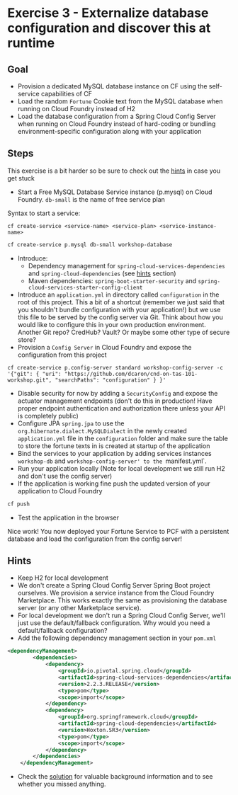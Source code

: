 # Exercise 3 - Externalize database configuration and discover this at runtime 

## Goal
 
* Provision a dedicated MySQL database instance on CF using the self-service capabilities of CF 
* Load the random `Fortune` Cookie text from the MySQL database when running on Cloud Foundry instead of H2
* Load the database configuration from a Spring Cloud Config Server when running on Cloud Foundry instead of hard-coding or bundling environment-specific configuration along with your application

## Steps

This exercise is a bit harder so be sure to check out the [hints](#hints) in case you get stuck

* Start a Free MySQL Database Service instance (p.mysql) on Cloud Foundry. `db-small` is the name of free service plan

Syntax to start a service:

```
cf create-service <service-name> <service-plan> <service-instance-name>
```

```bash
cf create-service p.mysql db-small workshop-database
```

* Introduce:
  * Dependency management for `spring-cloud-services-dependencies` and `spring-cloud-dependencies` (see [hints](#hints) section)
  * Maven dependencies: `spring-boot-starter-security` and `spring-cloud-services-starter-config-client` 
* Introduce an `application.yml` in directory called `configuration` in the root of this project. This a bit of a shortcut (remember we just said that you shouldn't bundle configuration with your application!) but we use this file to be served by the config server via Git. Think about how you would like to configure this in your own production environment. Another Git repo? CredHub? Vault? Or maybe some other type of secure store?
* Provision a `Config Server` in Cloud Foundry and expose the configuration from this project

```
cf create-service p.config-server standard workshop-config-server -c '{"git": { "uri": "https://github.com/dcaron/cnd-on-tas-101-workshop.git", "searchPaths": "configuration" } }'
```

* Disable security for now by adding a `SecurityConfig` and expose the actuator management endpoints (don't do this in production! Have proper endpoint authentication and authorization there unless your API is completely public)
* Configure JPA `spring.jpa` to use the `org.hibernate.dialect.MySQLDialect` in the newly created `application.yml` file in the `configuration` folder and make sure the table to store the fortune texts in is created at startup of the application 
* Bind the services to your application by adding services instances `workshop-db` and `workshop-config-server' to the `manifest.yml`. 
* Run your application locally (Note for local development we still run H2 and don't use the config server)
* If the application is working fine push the updated version of your application to Cloud Foundry

```bash
cf push 
``` 

* Test the application in the browser

Nice work! You now deployed your Fortune Service to PCF with a persistent database and load the configuration from the config server!

## Hints

* Keep H2 for local development
* We don't create a Spring Cloud Config Server Spring Boot project ourselves. We provision a service instance from the Cloud Foundry Marketplace. This works exactly the same as provisioning the database server (or any other Marketplace service).
* For local development we don't run a Spring Cloud Config Server, we'll just use the default/fallback configuration. Why would you need a default/fallback configuration?
* Add the following dependency management section in your `pom.xml`

```xml
<dependencyManagement>
		<dependencies>
			<dependency>
				<groupId>io.pivotal.spring.cloud</groupId>
				<artifactId>spring-cloud-services-dependencies</artifactId>
				<version>2.2.3.RELEASE</version>
				<type>pom</type>
				<scope>import</scope>
			</dependency>
			<dependency>
				<groupId>org.springframework.cloud</groupId>
				<artifactId>spring-cloud-dependencies</artifactId>
				<version>Hoxton.SR3</version>
				<type>pom</type>
				<scope>import</scope>
			</dependency>
		</dependencies>
	</dependencyManagement>
```
* Check the [solution](exercise-3-solution.md) for valuable background information and to see whether you missed anything.